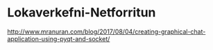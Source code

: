 # Lokaverkefni-Netforritun



http://www.mranuran.com/blog/2017/08/04/creating-graphical-chat-application-using-pyqt-and-socket/
